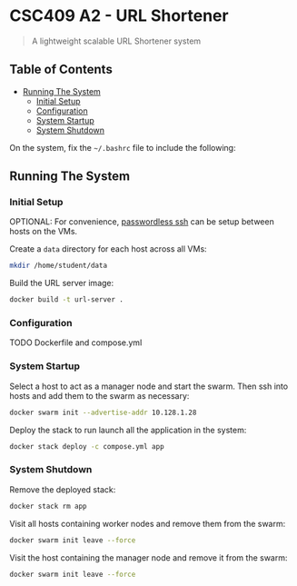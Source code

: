 # CSC409 A2 - URL Shortener

> A lightweight scalable URL Shortener system

## Table of Contents

- [Running The System](#running-the-system)
  - [Initial Setup](#initial-setup)
  - [Configuration](#configuration)
  - [System Startup](#system-startup)
  - [System Shutdown](#system-shutdown)

On the system, fix the `~/.bashrc` file to include the following:

## Running The System

### Initial Setup

OPTIONAL: For convenience, [passwordless ssh](http://www.linuxproblem.org/art_9.html) can be setup between hosts on the VMs.

Create a `data` directory for each host across all VMs:
```bash
mkdir /home/student/data
```

Build the URL server image:
```bash
docker build -t url-server .
```

### Configuration

TODO Dockerfile and compose.yml

### System Startup

Select a host to act as a manager node and start the swarm. Then ssh into hosts and add them to the swarm as necessary:
```bash
docker swarm init --advertise-addr 10.128.1.28
```

Deploy the stack to run launch all the application in the system:
```bash
docker stack deploy -c compose.yml app
```

### System Shutdown
Remove the deployed stack:
```bash
docker stack rm app
```

Visit all hosts containing worker nodes and remove them from the swarm:
```bash
docker swarm init leave --force
```

Visit the host containing the manager node and remove it from the swarm:
```bash
docker swarm init leave --force
```